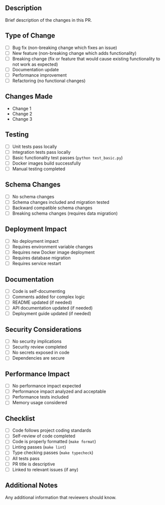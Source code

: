 ## Description
Brief description of the changes in this PR.

## Type of Change
- [ ] Bug fix (non-breaking change which fixes an issue)
- [ ] New feature (non-breaking change which adds functionality)
- [ ] Breaking change (fix or feature that would cause existing functionality to not work as expected)
- [ ] Documentation update
- [ ] Performance improvement
- [ ] Refactoring (no functional changes)

## Changes Made
- Change 1
- Change 2
- Change 3

## Testing
- [ ] Unit tests pass locally
- [ ] Integration tests pass locally
- [ ] Basic functionality test passes (`python test_basic.py`)
- [ ] Docker images build successfully
- [ ] Manual testing completed

## Schema Changes
- [ ] No schema changes
- [ ] Schema changes included and migration tested
- [ ] Backward compatible schema changes
- [ ] Breaking schema changes (requires data migration)

## Deployment Impact
- [ ] No deployment impact
- [ ] Requires environment variable changes
- [ ] Requires new Docker image deployment
- [ ] Requires database migration
- [ ] Requires service restart

## Documentation
- [ ] Code is self-documenting
- [ ] Comments added for complex logic
- [ ] README updated (if needed)
- [ ] API documentation updated (if needed)
- [ ] Deployment guide updated (if needed)

## Security Considerations
- [ ] No security implications
- [ ] Security review completed
- [ ] No secrets exposed in code
- [ ] Dependencies are secure

## Performance Impact
- [ ] No performance impact expected
- [ ] Performance impact analyzed and acceptable
- [ ] Performance tests included
- [ ] Memory usage considered

## Checklist
- [ ] Code follows project coding standards
- [ ] Self-review of code completed
- [ ] Code is properly formatted (`make format`)
- [ ] Linting passes (`make lint`)
- [ ] Type checking passes (`make typecheck`)
- [ ] All tests pass
- [ ] PR title is descriptive
- [ ] Linked to relevant issues (if any)

## Additional Notes
Any additional information that reviewers should know.